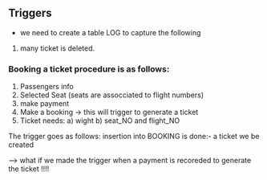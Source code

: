 ## Triggers
- we need to create a table LOG to capture the following 
1) many ticket is deleted. 






### Booking a ticket procedure is as follows: 
1. Passengers info 
2. Selected Seat (seats are assocciated to flight numbers)
3. make payment 
4. Make a booking -> this will trigger to generate a ticket
5. Ticket needs: 
    a) wight
    b) seat_NO and flight_NO

The trigger goes as follows: 
insertion into BOOKING is done:- 
a ticket we be created

--> what if we made the trigger when a payment is recoreded to generate the ticket !!!!




